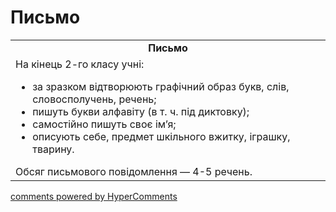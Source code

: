 <div id="hypercomments_widget" class="js-hypercomments-widget invisible"></div>

# Письмо

<table>
  <tr>
    <td align="center"><b>Письмо</b></td>
  </tr>
<td style="vertical-align:top !important;">
На кінець 2-го класу учні:
<ul>
<li>за зразком відтворюють графічний образ букв, слів, словосполучень, речень;</li>
<li>пишуть букви алфавіту (в т. ч. під диктовку);</li>
<li>самостійно пишуть своє ім’я;</li>
<li>описують себе, предмет шкільного вжитку, іграшку, тварину.</li>
</ul>
Обсяг письмового повідомлення — 4-5 речень.<br>
</td>
</table>

<div class="js-hypercomments-container">
    <a href="http://hypercomments.com" class="hc-link" title="comments widget">comments powered by HyperComments</a>
</div>